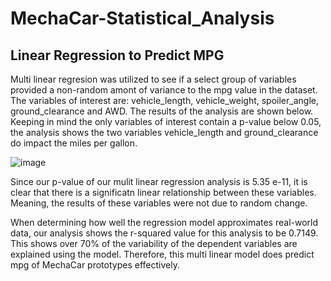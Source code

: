 # MechaCar-Statistical_Analysis

## Linear Regression to Predict MPG

Multi linear regresion was utilized to see if a select group of variables provided a non-random amont of variance to the mpg value in the dataset. The variables of interest are: vehicle_length, vehicle_weight, spoiler_angle, ground_clearance and AWD. The results of the analysis are shown below. 
Keeping in mind the only variables of interest contain a p-value below 0.05, the analysis shows the two variables vehicle_length and ground_clearance do impact the miles per gallon.

![image](https://user-images.githubusercontent.com/26393180/163731547-27cba22b-b8b1-4f4f-92af-c792812c3e53.png)

Since our p-value of our mulit linear regression analysis is 5.35 e-11, it is clear that there is a significatn linear relationship between these variables. Meaning, the results of these variables were not due to random change.

When determining how well the regression model approximates real-world data, our analysis shows the r-squared value for this analysis to be 0.7149. This shows over 70% of the variability of the dependent variables are explained using the model. Therefore, this multi linear model does predict mpg of MechaCar prototypes effectively. 
